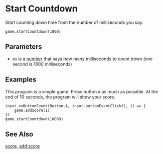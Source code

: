 # Start Countdown

Start counting down time from the number of milliseconds you say.

```sig
game.startCountdown(1000)
```

## Parameters

* ``ms`` is a [number](/types/number) that says how many milliseconds to count down (one second is 1000 milliseconds)

## Examples

This program is a simple game.
Press button ``A`` as much as possible.
At the end of 10 seconds, the program will show your score.

```blocks
input.onButtonEvent(Button.A, input.buttonEventClick(), () => {
    game.addScore(1)
})
game.startCountdown(10000)
```

## See Also

[score](/reference/game/score), [add score](/reference/game/add-score)

